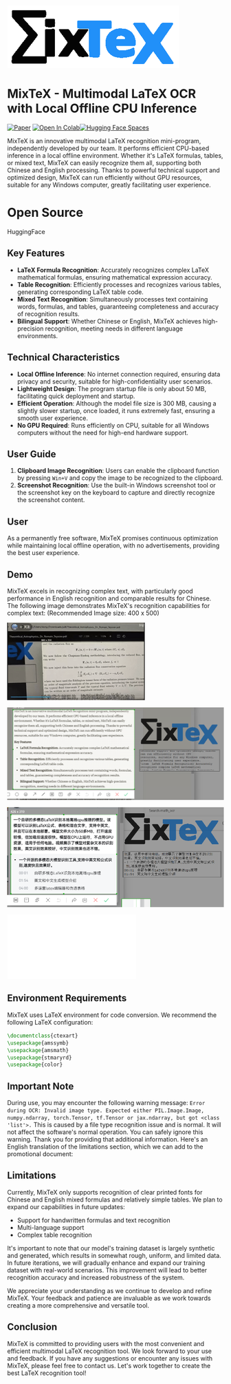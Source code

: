 ![](demo/icon.png)
# MixTeX - Multimodal LaTeX OCR with Local Offline CPU Inference
[![Paper](https://img.shields.io/badge/Paper-arxiv.2406.17148-white)](https://arxiv.org/abs/2406.17148) <a href="https://colab.research.google.com/github/RQLuo/MixTeX/blob/main/MixTex_Demo.ipynb" target="_parent"><img src="https://colab.research.google.com/assets/colab-badge.svg" alt="Open In Colab"/></a>[![Hugging Face Spaces](https://img.shields.io/badge/🤗%20Hugging%20Face-Community%20Space-blue)](https://huggingface.co/MixTex/ZhEn-Latex-OCR)

MixTeX is an innovative multimodal LaTeX recognition mini-program, independently developed by our team. It performs efficient CPU-based inference in a local offline environment. Whether it's LaTeX formulas, tables, or mixed text, MixTeX can easily recognize them all, supporting both Chinese and English processing. Thanks to powerful technical support and optimized design, MixTeX can run efficiently without GPU resources, suitable for any Windows computer, greatly facilitating user experience.

# Open Source
HuggingFace



## Key Features

- **LaTeX Formula Recognition**: Accurately recognizes complex LaTeX mathematical formulas, ensuring mathematical expression accuracy.
- **Table Recognition**: Efficiently processes and recognizes various tables, generating corresponding LaTeX table code.
- **Mixed Text Recognition**: Simultaneously processes text containing words, formulas, and tables, guaranteeing completeness and accuracy of recognition results.
- **Bilingual Support**: Whether Chinese or English, MixTeX achieves high-precision recognition, meeting needs in different language environments.

## Technical Characteristics

- **Local Offline Inference**: No internet connection required, ensuring data privacy and security, suitable for high-confidentiality user scenarios.
- **Lightweight Design**: The program startup file is only about 50 MB, facilitating quick deployment and startup.
- **Efficient Operation**: Although the model file size is 300 MB, causing a slightly slower startup, once loaded, it runs extremely fast, ensuring a smooth user experience.
- **No GPU Required**: Runs efficiently on CPU, suitable for all Windows computers without the need for high-end hardware support.

## User Guide

1. **Clipboard Image Recognition**: Users can enable the clipboard function by pressing `Win+V` and copy the image to be recognized to the clipboard.
2. **Screenshot Recognition**: Use the built-in Windows screenshot tool or the screenshot key on the keyboard to capture and directly recognize the screenshot content.

## User

As a permanently free software, MixTeX promises continuous optimization while maintaining local offline operation, with no advertisements, providing the best user experience. 

## Demo

MixTeX excels in recognizing complex text, with particularly good performance in English recognition and comparable results for Chinese. The following image demonstrates MixTeX's recognition capabilities for complex text: (Recommended Image size: 400 x 500)

![](demo/1.gif)

![](demo/3.png)

![](demo/2.png)

<iframe src="//player.bilibili.com/player.html?isOutside=true&aid=1506497499&bvid=BV1hS42197Vp&cid=1628953055&p=1" scrolling="no" border="0" frameborder="no" framespacing="0" allowfullscreen="true"></iframe>

## Environment Requirements

MixTeX uses LaTeX environment for code conversion. We recommend the following LaTeX configuration:

```latex
\documentclass{ctexart}
\usepackage{amssymb}
\usepackage{amsmath}
\usepackage{stmaryrd}
\usepackage{color}
```

## Important Note

During use, you may encounter the following warning message: `Error during OCR: Invalid image type. Expected either PIL.Image.Image, numpy.ndarray, torch.Tensor, tf.Tensor or jax.ndarray, but got <class 'list'>.` This is caused by a file type recognition issue and is normal. It will not affect the software's normal operation. You can safely ignore this warning.
Thank you for providing that additional information. Here's an English translation of the limitations section, which we can add to the promotional document:

## Limitations

Currently, MixTeX only supports recognition of clear printed fonts for Chinese and English mixed formulas and relatively simple tables. We plan to expand our capabilities in future updates:

- Support for handwritten formulas and text recognition
- Multi-language support
- Complex table recognition

It's important to note that our model's training dataset is largely synthetic and generated, which results in somewhat rough, uniform, and limited data. In future iterations, we will gradually enhance and expand our training dataset with real-world scenarios. This improvement will lead to better recognition accuracy and increased robustness of the system.

We appreciate your understanding as we continue to develop and refine MixTeX. Your feedback and patience are invaluable as we work towards creating a more comprehensive and versatile tool.

## Conclusion

MixTeX is committed to providing users with the most convenient and efficient multimodal LaTeX recognition tool. We look forward to your use and feedback. If you have any suggestions or encounter any issues with MixTeX, please feel free to contact us. Let's work together to create the best LaTeX recognition tool!
